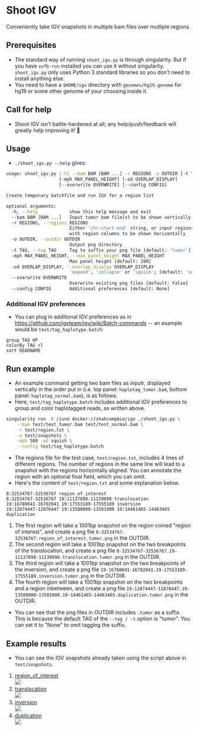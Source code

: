 # Shoot IGV
Conveniently take IGV snapshots in multiple bam files over mutliple regions.

## Prerequisites
- The standard way of running `shoot_igv.py` is through singularity. But if you have `xvfb-run` installed you can use it without singularity. `shoot_igv.py` only uses Python 3 standard libraries so you don't need to install anything else.
- You need to have a `$HOME/igv` directory with `genomes/hg19.genome` for hg19 or some other genome of your choosing inside it.

## Call for help
- Shoot IGV isn't battle-hardened at all; any help/push/feedback will greatly help improving it! :pray:

## Usage
- `./shoot_igv.py --help` gives:
```bash
usage: shoot_igv.py [-h] --bam BAM [BAM ...] -r REGIONS -o OUTDIR [-t TAG]
                    [-mph MAX_PANEL_HEIGHT] [-od OVERLAP_DISPLAY]
                    [--overwrite OVERWRITE] [--config CONFIG]

Create temporary batchfile and run IGV for a region list

optional arguments:
  -h, --help            show this help message and exit
  --bam BAM [BAM ...]   Input tumor bam file(s) to be shown vertically
  -r REGIONS, --regions REGIONS
                        Either 'chr:start-end' string, or input regions file
                        with region columns to be shown horizontally
  -o OUTDIR, --outdir OUTDIR
                        Output png directory
  -t TAG, --tag TAG     Tag to suffix your png file [default: 'tumor']
  -mph MAX_PANEL_HEIGHT, --max_panel_height MAX_PANEL_HEIGHT
                        Max panel height [default: 200]
  -od OVERLAP_DISPLAY, --overlap_display OVERLAP_DISPLAY
                        'expand', 'collapse' or 'squish'; [default: 'squish']
  --overwrite OVERWRITE
                        Overwrite existing png files [default: False]
  --config CONFIG       Additional preferences [default: None]
```

### Additional IGV preferences
- You can plug in additional IGV preferences as in https://github.com/igvteam/igv/wiki/Batch-commands -- an example would be `test/tag_haplotype.batch`:
```
group TAG HP
colorBy TAG rl
sort READNAME
```

## Run example
- An example command getting two bam files as inputr, displayed vertically in the order put in (i.e. top panel: `haplotag_tumor.bam`, bottom panel: `haplotag_normal.bam`), is as follows.
- Here, `test/tag_haplotype.batch` includes additional IGV preferences to group and color haplotagged reads, as written above.
```bash
singularity run -B /juno docker://shahcompbio/igv ./shoot_igv.py \
    --bam test/test_tumor.bam test/test_normal.bam \
    -r test/region.txt \
    -o test/snapshots \
    -mph 500 -od squish \
    --config test/tag_haplotype.batch
```
- The regions file for the test case, `test/region.txt`, includes 4 lines of different regions. The number of regions in the same line will lead to a snapshot with the regions horizontally aligned. You can annotate the region with an optional final field, which you can omit.
- Here's the content of `test/region.txt` and some explanation below.
```
8:32534767-32536767 region_of_interest
8:32534767-32536767 19:11137898-11139898 translocation
19:16780041-16782041 19:17553189-17555189 inversion
19:12874447-12876447 19:13500000-13501000 19:14461465-14463465 duplication
```
1. The first region will take a 1001bp snapshot on the region coined "region of interest", and create a png file `8-32534767-32536767.region_of_interest.tumor.png` in the OUTDIR.
2. The second region will take a 1001bp snapshot on the two breakpoints of the translocation, and create a png file `8-32534767-32536767.19-11137898-11139898.translocation.tumor.png` in the OUTDIR.
3. The third region will take a 1001bp snapshot on the two breakpoints of the inversion, and create a png file `19-16780041-16782041.19-17553189-17555189.inversion.tumor.png` in the OUTDIR.
4. The fourth region will take a 1001bp snapshot on the two breakpoints and a region inbetween, and create a png file `19-12874447-12876447.19-13500000-13501000.19-14461465-14463465.duplication.tumor.png` in the OUTDIR.
- You can see that the png files in OUTDIR includes `.tumor` as a suffix. This is because the default TAG of the `--tag / -t` option is "tumor". You can set it to "None" to omit tagging the suffix.

## Example results
- You can see the IGV snapshots already taken using the script above in `test/snapshots`.

1. [region_of_interest](test/snapshots/8-32534767-32536767.region_of_interest.tumor.png) <br>
![](test/snapshots/8-32534767-32536767.region_of_interest.tumor.png)
2. [translocation](test/snapshots/8-32534767-32536767.19-11137898-11139898.translocation.tumor.png) <br>
![](test/snapshots/8-32534767-32536767.19-11137898-11139898.translocation.tumor.png)
3. [inversion](test/snapshots/19-16780041-16782041.19-17553189-17555189.inversion.tumor.png) <br>
![](test/snapshots/19-16780041-16782041.19-17553189-17555189.inversion.tumor.png)
4. [duplication](test/snapshots/19-12874447-12876447.19-13500000-13501000.19-14461465-14463465.duplication.tumor.png)<br>
![](test/snapshots/19-12874447-12876447.19-13500000-13501000.19-14461465-14463465.duplication.tumor.png)

